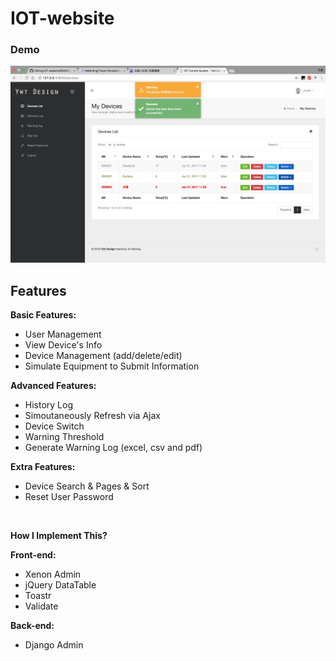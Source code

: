 # IOT-website

### Demo

<img src="/pic/demo.png"/>

## Features

**Basic Features:**

- User Management
- View Device's Info
- Device Management (add/delete/edit)
- Simulate Equipment to Submit Information

**Advanced Features:**

- History Log
- Simoutaneously Refresh via Ajax
- Device Switch
- Warning Threshold
- Generate Warning Log (excel, csv and pdf)

**Extra Features:**

- Device Search & Pages & Sort
- Reset User Password

<br>

**How I Implement This?**

**Front-end:**

- Xenon Admin
- jQuery DataTable
- Toastr
- Validate

**Back-end:**

- Django Admin

